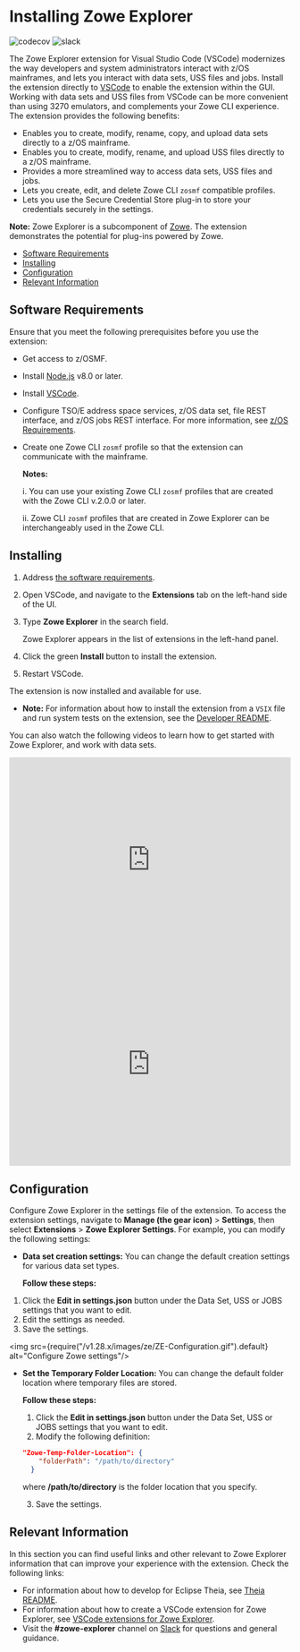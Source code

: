 # Installing Zowe Explorer

<img src="https://codecov.io/gh/zowe/vscode-extension-for-zowe/branch/master/graph/badge.svg" alt="codecov" scope="external"/>
<img src="https://img.shields.io/badge/chat-on%20Slack-blue" alt="slack" scope="external"/>

The Zowe Explorer extension for Visual Studio Code (VSCode) modernizes the way developers and system administrators interact with z/OS mainframes, and lets you interact with data sets, USS files and jobs. Install the extension directly to [VSCode](https://code.visualstudio.com/) to enable the extension within the GUI. Working with data sets and USS files from VSCode can be more convenient than using 3270 emulators, and complements your Zowe CLI experience. The extension provides the following benefits:

* Enables you to create, modify, rename, copy, and upload data sets directly to a z/OS mainframe.
* Enables you to create, modify, rename, and upload USS files directly to a z/OS mainframe.
* Provides a more streamlined way to access data sets, USS files and jobs.
* Lets you create, edit, and delete Zowe CLI `zosmf` compatible profiles.
* Lets you use the Secure Credential Store plug-in to store your credentials securely in the settings.

**Note:** Zowe Explorer is a subcomponent of [Zowe](https://zowe.org/home/). The extension demonstrates the potential for plug-ins powered by Zowe.

* [Software Requirements](#software-requirements)
* [Installing](#installing)
* [Configuration](#configuration)
* [Relevant Information](#relevant-information)

## Software Requirements

Ensure that you meet the following prerequisites before you use the extension:

* Get access to z/OSMF.
* Install [Node.js](https://nodejs.org/en/download/) v8.0 or later.
* Install [VSCode](https://code.visualstudio.com/).
* Configure TSO/E address space services, z/OS data set, file REST interface, and z/OS jobs REST interface. For more information, see [z/OS Requirements](https://docs.zowe.org/stable/user-guide/systemrequirements-zosmf#z-os-requirements).
* Create one Zowe CLI `zosmf` profile so that the extension can communicate with the mainframe.

   **Notes:**

   i. You can use your existing Zowe CLI `zosmf` profiles that are created with the Zowe CLI v.2.0.0 or later.

   ii. Zowe CLI `zosmf` profiles that are created in Zowe Explorer can be interchangeably used in the Zowe CLI.

## Installing

1. Address [the software requirements](#software-requirements).
2. Open VSCode, and navigate to the **Extensions** tab on the left-hand side of the UI.
3. Type **Zowe Explorer** in the search field.
  
   Zowe Explorer appears in the list of extensions in the left-hand panel.

4. Click the green **Install** button to install the extension.
5. Restart VSCode.

The extension is now installed and available for use.

* **Note:** For information about how to install the extension from a `VSIX` file and run system tests on the extension, see the [Developer README](https://github.com/zowe/vscode-extension-for-zowe/blob/master/docs/README.md).

You can also watch the following videos to learn how to get started with Zowe Explorer, and work with data sets.

<iframe class="embed-responsive-item" id="youtubeplayer" title="Getting Started with Zowe" type="text/html" width="100%" height="365" src="https://www.youtube.com/embed/G_WCsFZIWt4" frameborder="0" webkitallowfullscreen="true" mozallowfullscreen="true" allowfullscreen="true"> </iframe>

<iframe class="embed-responsive-item" id="youtubeplayer2" title="How to Work with Data Sets" type="text/html" width="100%" height="365" src="https://www.youtube.com/embed/X4oSHrI4oN4" frameborder="0" webkitallowfullscreen="true" mozallowfullscreen="true" allowfullscreen="true"> </iframe>

## Configuration

Configure Zowe Explorer in the settings file of the extension. To access the extension settings, navigate to **Manage (the gear icon)**  > **Settings**, then select **Extensions** > **Zowe Explorer Settings**. For example, you can modify the following settings:

* **Data set creation settings:** You can change the default creation settings for various data set types.

  **Follow these steps:**

1. Click the **Edit in settings.json** button under the Data Set, USS or JOBS settings that you want to edit.
2. Edit the settings as needed.
3. Save the settings.

<img src={require("/v1.28.x/images/ze/ZE-Configuration.gif").default} alt="Configure Zowe settings"/>

* **Set the Temporary Folder Location:** You can change the default folder location where temporary files are stored. 

    **Follow these steps:**

   1. Click the **Edit in settings.json** button under the Data Set, USS or JOBS settings that you want to edit.
   2. Modify the following definition:

    ```json
    "Zowe-Temp-Folder-Location": {
        "folderPath": "/path/to/directory"
      }
    ```

  where **/path/to/directory** is the folder location that you specify.
  
  3. Save the settings.

## Relevant Information

In this section you can find useful links and other relevant to Zowe Explorer information that can improve your experience with the extension. Check the following links:

* For information about how to develop for Eclipse Theia, see [Theia README](https://github.com/zowe/vscode-extension-for-zowe/blob/master/docs/README-Theia.md).
* For information about how to create a VSCode extension for Zowe Explorer, see [VSCode extensions for Zowe Explorer](https://github.com/zowe/vscode-extension-for-zowe/blob/master/docs/README-Extending.md).
* Visit the **#zowe-explorer** channel on [Slack](https://openmainframeproject.slack.com/) for questions and general guidance.
